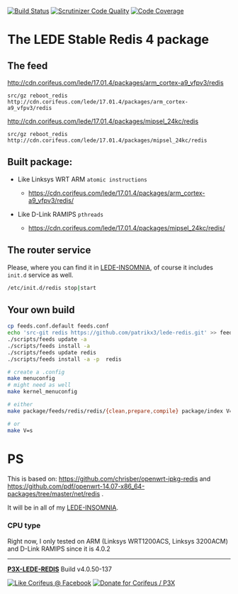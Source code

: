 [//]: #@corifeus-header

  [![Build Status](https://travis-ci.org/patrikx3/lede-redis.svg?branch=master)](https://travis-ci.org/patrikx3/lede-redis)  [![Scrutinizer Code Quality](https://scrutinizer-ci.com/g/patrikx3/lede-redis/badges/quality-score.png?b=master)](https://scrutinizer-ci.com/g/patrikx3/lede-redis/?branch=master)  [![Code Coverage](https://scrutinizer-ci.com/g/patrikx3/lede-redis/badges/coverage.png?b=master)](https://scrutinizer-ci.com/g/patrikx3/lede-redis/?branch=master) 

# The LEDE Stable Redis 4 package 

 
                        
[//]: #@corifeus-header:end

## The feed

http://cdn.corifeus.com/lede/17.01.4/packages/arm_cortex-a9_vfpv3/redis

```text
src/gz reboot_redis http://cdn.corifeus.com/lede/17.01.4/packages/arm_cortex-a9_vfpv3/redis
```

http://cdn.corifeus.com/lede/17.01.4/packages/mipsel_24kc/redis

```text
src/gz reboot_redis http://cdn.corifeus.com/lede/17.01.4/packages/mipsel_24kc/redis
```

## Built package:
  
* Like Linksys WRT ARM ```atomic instructions```
  * https://cdn.corifeus.com/lede/17.01.4/packages/arm_cortex-a9_vfpv3/redis/  

* Like D-Link RAMIPS ```pthreads```
  * https://cdn.corifeus.com/lede/17.01.4/packages/mipsel_24kc/redis/


## The router service

Please, where you can find it in  [LEDE-INSOMNIA](https://pages.corifeus.com/lede-insomnia), of course it includes ```init.d``` service as well.

```bash
/etc/init.d/redis stop|start
```

## Your own build

```bash
cp feeds.conf.default feeds.conf
echo 'src-git redis https://github.com/patrikx3/lede-redis.git' >> feeds.conf
./scripts/feeds update -a
./scripts/feeds install -a
./scripts/feeds update redis
./scripts/feeds install -a -p  redis

# create a .config
make menuconfig
# might need as well
make kernel_menuconfig

# either
make package/feeds/redis/redis/{clean,prepare,compile} package/index V=s

# or
make V=s
```


# PS

This is based on:
https://github.com/chrisber/openwrt-ipkg-redis and https://github.com/pdf/openwrt-14.07-x86_64-packages/tree/master/net/redis .

It will be in all of my [LEDE-INSOMNIA](https://pages.corifeus.com/lede-insomnia).

### CPU type
Right now, I only tested on ARM (Linksys WRT1200ACS, Linksys 3200ACM) and D-Link RAMIPS since it is 4.0.2


[//]: #@corifeus-footer

---

[**P3X-LEDE-REDIS**](https://pages.corifeus.com/lede-redis) Build v4.0.50-137 

[![Like Corifeus @ Facebook](https://img.shields.io/badge/LIKE-Corifeus-3b5998.svg)](https://www.facebook.com/corifeus.software) [![Donate for Corifeus / P3X](https://img.shields.io/badge/Donate-Corifeus-003087.svg)](https://www.paypal.com/cgi-bin/webscr?cmd=_donations&business=LFRV89WPRMMVE&lc=HU&item_name=Patrik%20Laszlo&item_number=patrikx3&currency_code=HUF&bn=PP%2dDonationsBF%3abtn_donate_SM%2egif%3aNonHosted) 


 

[//]: #@corifeus-footer:end